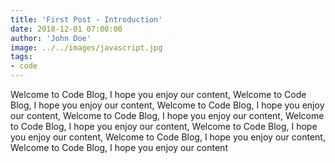 ```yaml
---
title: 'First Post - Introduction'
date: 2018-12-01 07:00:00
author: 'John Doe'
image: ../../images/javascript.jpg
tags:
- code
---
```


Welcome to Code Blog, I hope you enjoy our content, Welcome to Code Blog, I hope you enjoy our content, Welcome to Code Blog, I hope you enjoy our content, Welcome to Code Blog, I hope you enjoy our content, Welcome to Code Blog, I hope you enjoy our content, Welcome to Code Blog, I hope you enjoy our content, Welcome to Code Blog, I hope you enjoy our content, Welcome to Code Blog, I hope you enjoy our content